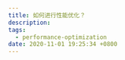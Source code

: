 ```yaml
---
title: 如何进行性能优化？
description:
tags:
  - performance-optimization
date: 2020-11-01 19:25:34 +0800
---
```



